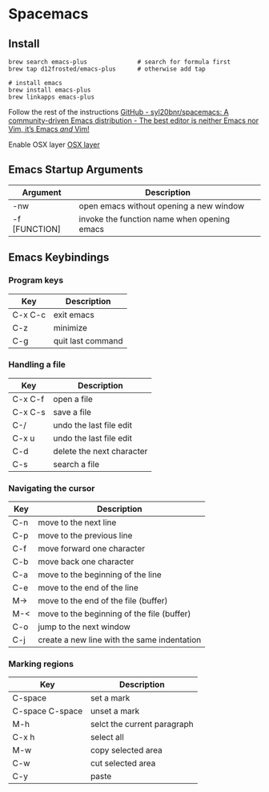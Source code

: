 Spacemacs
==============

Install
------------------
```
brew search emacs-plus				# search for formula first
brew tap d12frosted/emacs-plus		# otherwise add tap

# install emacs
brew install emacs-plus
brew linkapps emacs-plus
```

Follow the rest of the instructions
[GitHub - syl20bnr/spacemacs: A community-driven Emacs distribution - The best editor is neither Emacs nor Vim,  it’s Emacs *and* Vim!](https://github.com/syl20bnr/spacemacs)

Enable OSX layer
[OSX layer](http://spacemacs.org/layers/+os/osx/README.html)



Emacs Startup Arguments
--------------------

| Argument       | Description                                 |
|-----------------|---------------------------------------------|
| -nw                   | open emacs without opening a new window     |
| -f [FUNCTION] | invoke the function name when opening emacs |



Emacs Keybindings
-----------------------

### Program keys

| Key     | Description       |
|---------|-------------------|
| C-x C-c | exit emacs        |
| C-z     | minimize          |
| C-g     | quit last command |

### Handling a file

| Key     | Description               |
|---------|---------------------------|
| C-x C-f | open a file               |
| C-x C-s | save a file               |
| C-/     | undo the last file edit   |
| C-x u   | undo the last file edit   |
| C-d     | delete the next character |
| C-s     | search a file             |

### Navigating the cursor

| Key | Description                                 |
|-----|---------------------------------------------|
| C-n | move to the next line                       |
| C-p | move to the previous line                   |
| C-f | move forward one character                  |
| C-b | move back one character                     |
| C-a | move to the beginning of the line           |
| C-e | move to the end of the line                 |
| M-> | move to the end of the file (buffer)        |
| M-< | move to the beginning of the file (buffer)  |
| C-o | jump to the next window                     |
| C-j | create a new line with the same indentation |

### Marking regions

| Key             | Description                 |
|-----------------|-----------------------------|
| C-space         | set a mark                  |
| C-space C-space | unset a mark                |
| M-h             | selct the current paragraph |
| C-x h           | select all                  |
| M-w             | copy selected area          |
| C-w             | cut selected area           |
| C-y             | paste                       |
